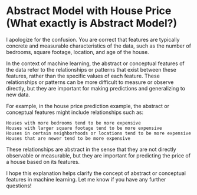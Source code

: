 # Abstract Model with House Price (What exactly is Abstract Model?)
I apologize for the confusion. You are correct that features are typically concrete and measurable characteristics of the data, such as the number of bedrooms, square footage, location, and age of the house.

In the context of machine learning, the abstract or conceptual features of the data refer to the relationships or patterns that exist between these features, rather than the specific values of each feature. These relationships or patterns can be more difficult to measure or observe directly, but they are important for making predictions and generalizing to new data.

For example, in the house price prediction example, the abstract or conceptual features might include relationships such as:

    Houses with more bedrooms tend to be more expensive
    Houses with larger square footage tend to be more expensive
    Houses in certain neighborhoods or locations tend to be more expensive
    Houses that are newer tend to be more expensive

These relationships are abstract in the sense that they are not directly observable or measurable, but they are important for predicting the price of a house based on its features.

I hope this explanation helps clarify the concept of abstract or conceptual features in machine learning. Let me know if you have any further questions!
